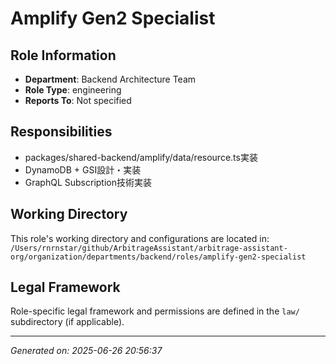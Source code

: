 # Amplify Gen2 Specialist

## Role Information
- **Department**: Backend Architecture Team
- **Role Type**: engineering
- **Reports To**: Not specified

## Responsibilities
- packages/shared-backend/amplify/data/resource.ts実装
- DynamoDB + GSI設計・実装
- GraphQL Subscription技術実装

## Working Directory
This role's working directory and configurations are located in:
`/Users/rnrnstar/github/ArbitrageAssistant/arbitrage-assistant-org/organization/departments/backend/roles/amplify-gen2-specialist`

## Legal Framework
Role-specific legal framework and permissions are defined in the `law/` subdirectory (if applicable).

---
*Generated on: 2025-06-26 20:56:37*

